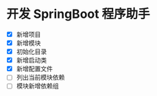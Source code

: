 # 开发 SpringBoot 程序助手

- [x] 新增项目
- [x] 新增模块
- [x] 初始化目录
- [x] 新增启动类
- [x] 新增配置文件
- [ ] 列出当前模块依赖
- [ ] 模块新增依赖组
